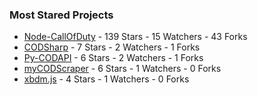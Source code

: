 ### Most Stared Projects
<!-- most_stars starts -->
* [Node-CallOfDuty](https://github.com/Lierrmm/Node-CallOfDuty) - 139 Stars - 15 Watchers - 43 Forks
* [CODSharp](https://github.com/Lierrmm/CODSharp) - 7 Stars - 2 Watchers - 1 Forks
* [Py-CODAPI](https://github.com/Lierrmm/Py-CODAPI) - 6 Stars - 2 Watchers - 1 Forks
* [myCODScraper](https://github.com/Lierrmm/myCODScraper) - 6 Stars - 1 Watchers - 0 Forks
* [xbdm.js](https://github.com/Lierrmm/xbdm.js) - 4 Stars - 1 Watchers - 0 Forks
<!-- most_stars ends -->
